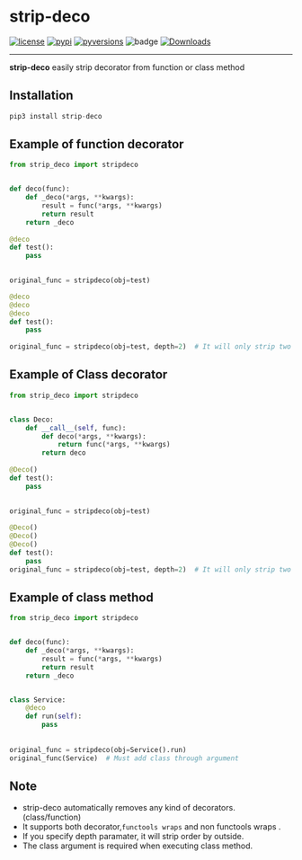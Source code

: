 # strip-deco
[![license]](/LICENSE)
[![pypi]](https://pypi.org/project/strip-deco/)
[![pyversions]](http://pypi.python.org/pypi/strip-deco)
![badge](https://action-badges.now.sh/teamhide/strip-deco)
[![Downloads](https://pepy.tech/badge/strip-deco)](https://pepy.tech/project/strip-deco)

---

**strip-deco** easily strip decorator from function or class method

## Installation

```python
pip3 install strip-deco
```

## Example of function decorator
```python
from strip_deco import stripdeco


def deco(func):
    def _deco(*args, **kwargs):
        result = func(*args, **kwargs)
        return result
    return _deco
    
@deco
def test():
    pass
    

original_func = stripdeco(obj=test)

@deco
@deco
@deco
def test():
    pass
    
original_func = stripdeco(obj=test, depth=2)  # It will only strip two decorator
```

## Example of Class decorator
```python
from strip_deco import stripdeco


class Deco:
    def __call__(self, func):
        def deco(*args, **kwargs):
            return func(*args, **kwargs)
        return deco
        
@Deco()
def test():
    pass
    
    
original_func = stripdeco(obj=test)

@Deco()
@Deco()
@Deco()
def test():
    pass
original_func = stripdeco(obj=test, depth=2)  # It will only strip two decorator
```

## Example of class method
```python
from strip_deco import stripdeco


def deco(func):
    def _deco(*args, **kwargs):
        result = func(*args, **kwargs)
        return result
    return _deco


class Service:
    @deco
    def run(self):
        pass
        
        
original_func = stripdeco(obj=Service().run)
original_func(Service)  # Must add class through argument
```

## Note

- strip-deco automatically removes  any kind of decorators. (class/function)
- It supports both decorator,`functools wraps` and non functools wraps .
- If you specify depth paramater, it will strip order by outside.
- The class argument is required when executing class method.


[license]: https://img.shields.io/badge/License-Apache%202.0-blue.svg
[pypi]: https://img.shields.io/pypi/v/strip-deco
[pyversions]: https://img.shields.io/pypi/pyversions/strip-deco